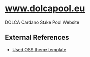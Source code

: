 # www.dolcapool.eu
DOLCA Cardano Stake Pool Website

## External References
- [Used OSS theme template](https://cssninja.io/themes/krypton)
